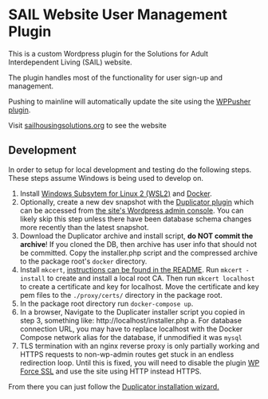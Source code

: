 # SAIL Website User Management Plugin

This is a custom Wordpress plugin for the Solutions for Adult Interdependent Living (SAIL) website. 

The plugin handles most of the functionality for user sign-up and management.

Pushing to mainline will automatically update the site using the [WPPusher plugin](https://wppusher.com/).

Visit [sailhousingsolutions.org](https://sailhousingsolutions.org) to see the website

## Development

In order to setup for local development and testing do the following steps.  These steps assume Windows is being used to develop on. 

1. Install [Windows Subsytem for Linux 2 (WSL2)](https://docs.microsoft.com/en-us/windows/wsl/) and [Docker](https://docs.docker.com/desktop/windows/install/).
2. Optionally, create a new dev snapshot with the [Duplicator plugin](https://snapcreek.com/duplicator/docs/quick-start) which can be accessed from [the site's Wordpress admin console](https://sailhousingsolutions.org/wp-admin/admin.php?page=duplicator). You can likely skip this step unless there have been database schema changes more recently than the latest snapshot.
3. Download the Duplicator archive and install script, **do NOT commit the archive**! If you cloned the DB, then archive has user info that should not be committed. Copy the installer.php script and the compressed archive to the package root's `docker` directory.
4. Install `mkcert`, [instructions can be found in the README](https://github.com/FiloSottile/mkcert). Run `mkcert -install` to create and install a local root CA.  Then run `mkcert localhost` to create a certificate and key for localhost. Move the certificate and key pem files to the `./proxy/certs/` directory in the package root.
5. In the package root directory run `docker-compose up`.
6. In a browser, Navigate to the Duplicater installer script you copied in step 3, something like: http://localhost/installer.php 
    a. For database connection URL, you may have to replace localhost with the Docker Compose network alias for the database, if unmodified it was `mysql`
7. TLS termination with an nginx reverse proxy is only partially working and HTTPS requests to non-wp-admin routes get stuck in an endless redirection loop.  Until this is fixed, you will need to disable the plugin [WP Force SSL](http://localhost/wp-admin/plugins.php) and use the site using HTTP instead HTTPS.

From there you can just follow the [Duplicator installation wizard.](https://snapcreek.com/duplicator/docs/quick-start/)
